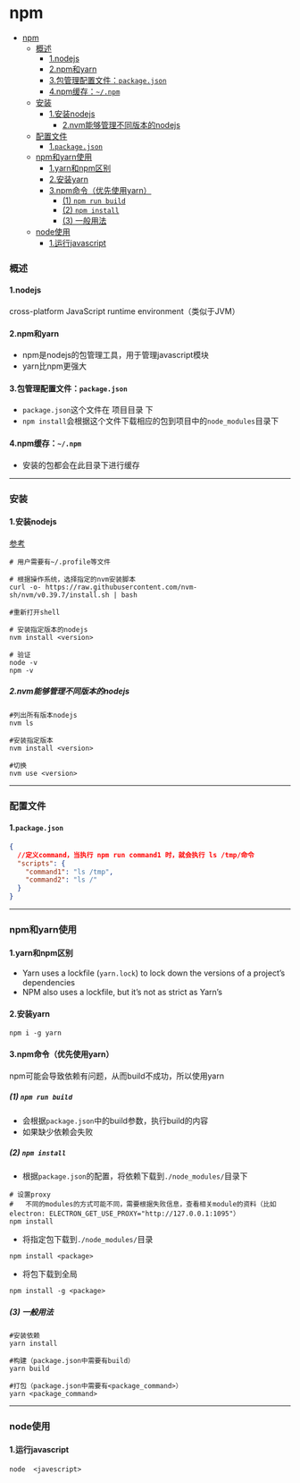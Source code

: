 # npm


<!-- @import "[TOC]" {cmd="toc" depthFrom=1 depthTo=6 orderedList=false} -->

<!-- code_chunk_output -->

- [npm](#npm)
    - [概述](#概述)
      - [1.nodejs](#1nodejs)
      - [2.npm和yarn](#2npm和yarn)
      - [3.包管理配置文件：`package.json`](#3包管理配置文件packagejson)
      - [4.npm缓存：`~/.npm`](#4npm缓存npm)
    - [安装](#安装)
      - [1.安装nodejs](#1安装nodejs)
        - [2.nvm能够管理不同版本的nodejs](#2nvm能够管理不同版本的nodejs)
    - [配置文件](#配置文件)
      - [1.`package.json`](#1packagejson)
    - [npm和yarn使用](#npm和yarn使用)
      - [1.yarn和npm区别](#1yarn和npm区别)
      - [2.安装yarn](#2安装yarn)
      - [3.npm命令（优先使用yarn）](#3npm命令优先使用yarn)
        - [(1) `npm run build`](#1-npm-run-build)
        - [(2) `npm install`](#2-npm-install)
        - [(3) 一般用法](#3-一般用法)
    - [node使用](#node使用)
      - [1.运行javascript](#1运行javascript)

<!-- /code_chunk_output -->


### 概述

#### 1.nodejs
cross-platform JavaScript runtime environment（类似于JVM）

#### 2.npm和yarn
* npm是nodejs的包管理工具，用于管理javascript模块
* yarn比npm更强大

#### 3.包管理配置文件：`package.json`
* `package.json`这个文件在 项目目录 下
* `npm install`会根据这个文件下载相应的包到项目中的`node_modules`目录下

#### 4.npm缓存：`~/.npm`
* 安装的包都会在此目录下进行缓存

***

### 安装

#### 1.安装nodejs
[参考](https://nodejs.org/en/download/package-manager)

```shell
# 用户需要有~/.profile等文件

# 根据操作系统，选择指定的nvm安装脚本
curl -o- https://raw.githubusercontent.com/nvm-sh/nvm/v0.39.7/install.sh | bash

#重新打开shell

# 安装指定版本的nodejs
nvm install <version>

# 验证
node -v
npm -v
```

##### 2.nvm能够管理不同版本的nodejs
```shell
#列出所有版本nodejs
nvm ls

#安装指定版本
nvm install <version>

#切换
nvm use <version>
```

***

### 配置文件

#### 1.`package.json`
```json
{
  //定义command，当执行 npm run command1 时，就会执行 ls /tmp/命令
  "scripts": {
    "command1": "ls /tmp",
    "command2": "ls /"
  }
}
```

***

### npm和yarn使用

#### 1.yarn和npm区别

* Yarn uses a lockfile (`yarn.lock`) to lock down the versions of a project’s dependencies
* NPM also uses a lockfile, but it’s not as strict as Yarn’s

#### 2.安装yarn
```shell
npm i -g yarn
```

#### 3.npm命令（优先使用yarn）
npm可能会导致依赖有问题，从而build不成功，所以使用yarn

##### (1) `npm run build`
* 会根据`package.json`中的build参数，执行build的内容
* 如果缺少依赖会失败

##### (2) `npm install`
* 根据`package.json`的配置，将依赖下载到`./node_modules/`目录下
```shell
# 设置proxy
#   不同的modules的方式可能不同，需要根据失败信息，查看相关module的资料（比如electron: ELECTRON_GET_USE_PROXY="http://127.0.0.1:1095"）
npm install
```

* 将指定包下载到`./node_modules/`目录
```shell
npm install <package>
```

* 将包下载到全局
```shell
npm install -g <package>
```

##### (3) 一般用法

```shell
#安装依赖
yarn install

#构建（package.json中需要有build）
yarn build

#打包（package.json中需要有<package_command>）
yarn <package_command>
```

***

### node使用

#### 1.运行javascript
```shell
node  <javescript>
```
